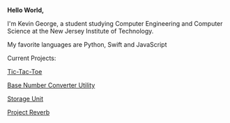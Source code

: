 <b>Hello World,</b>

I'm Kevin George, a student studying Computer Engineering and Computer Science at the New Jersey Institute of Technology.

My favorite languages are Python, Swift and JavaScript


Current Projects:

[Tic-Tac-Toe](https://github.com/kgeok/tic-tac-toe)

[Base Number Converter Utility](https://github.com/kgeok/Base-Number-Converter-Utility)

[Storage Unit](https://github.com/kgeok/Storage-Unit)

[Project Reverb](https://github.com/kgeok/Project-Reverb)


